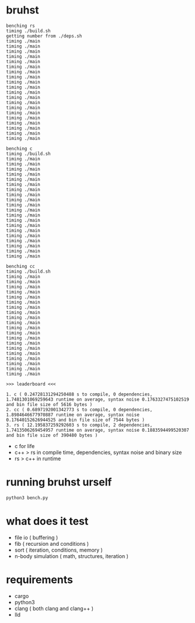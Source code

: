 # bruhst

```
benching rs
timing ./build.sh
getting number from ./deps.sh
timing ./main
timing ./main
timing ./main
timing ./main
timing ./main
timing ./main
timing ./main
timing ./main
timing ./main
timing ./main
timing ./main
timing ./main
timing ./main
timing ./main
timing ./main
timing ./main
timing ./main
timing ./main
timing ./main
timing ./main

benching c
timing ./build.sh
timing ./main
timing ./main
timing ./main
timing ./main
timing ./main
timing ./main
timing ./main
timing ./main
timing ./main
timing ./main
timing ./main
timing ./main
timing ./main
timing ./main
timing ./main
timing ./main
timing ./main
timing ./main
timing ./main
timing ./main

benching cc
timing ./build.sh
timing ./main
timing ./main
timing ./main
timing ./main
timing ./main
timing ./main
timing ./main
timing ./main
timing ./main
timing ./main
timing ./main
timing ./main
timing ./main
timing ./main
timing ./main
timing ./main
timing ./main
timing ./main
timing ./main
timing ./main

>>> leaderboard <<<

1. c ( 0.24728131294250488 s to compile, 0 dependencies, 1.7481301069259643 runtime on average, syntax noise 0.1763327475102519 and bin file size of 5616 bytes )
2. cc ( 0.6897192001342773 s to compile, 0 dependencies, 1.8984646677970887 runtime on average, syntax noise 0.17640152626944525 and bin file size of 7544 bytes )
3. rs ( 12.195837259292603 s to compile, 2 dependencies, 1.7413506269454957 runtime on average, syntax noise 0.1883594499520307 and bin file size of 390480 bytes )
```

-   c for life
-   c++ > rs in compile time, dependencies, syntax noise and binary size
-   rs > c++ in runtime

# running bruhst urself

```sh
python3 bench.py
```

# what does it test

-   file io ( buffering )
-   fib ( recursion and conditions )
-   sort ( iteration, conditions, memory )
-   n-body simulation ( math, structures, iteration )

# requirements

-   cargo
-   python3
-   clang ( both clang and clang++ )
-   lld
